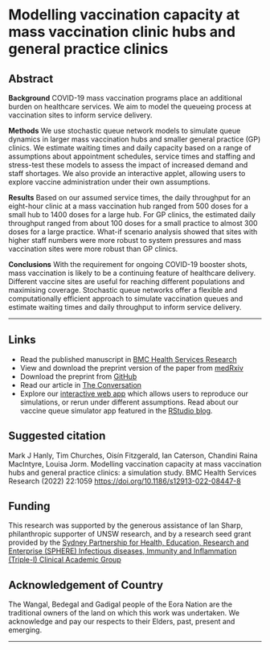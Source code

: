 # Modelling vaccination capacity at mass vaccination clinic hubs and general practice clinics

## Abstract

**Background** COVID-19 mass vaccination programs place an additional burden on healthcare services. We aim to model the queueing process at vaccination sites to inform service delivery.

**Methods** We use stochastic queue network models to simulate queue dynamics in larger mass vaccination hubs and smaller general practice (GP) clinics. We estimate waiting times and daily capacity based on a range of assumptions about appointment schedules, service times and staffing and stress-test these models to assess the impact of increased demand and staff shortages. We also provide an interactive applet, allowing users to explore vaccine administration under their own assumptions.

**Results** Based on our assumed service times, the daily throughput for an eight-hour clinic at a mass vaccination hub ranged from 500 doses for a small hub to 1400 doses for a large hub. For GP clinics, the estimated daily throughput ranged from about 100 doses for a small practice to almost 300 doses for a large practice. What-if scenario analysis showed that sites with higher staff numbers were more robust to system pressures and mass vaccination sites were more robust than GP clinics.

**Conclusions** With the requirement for ongoing COVID-19 booster shots, mass vaccination is likely to be a continuing feature of healthcare delivery. Different vaccine sites are useful for reaching different populations and maximising coverage. Stochastic queue networks offer a flexible and computationally efficient approach to simulate vaccination queues and estimate waiting times and daily throughput to inform service delivery.

***

## Links
* Read the published manuscript in [BMC Health Services Research](https://rdcu.be/cTZ78)
* View and download the preprint version of the paper from [medRxiv](https://doi.org/10.1101/2021.04.07.21255067)
* Download the preprint from [GitHub](https://github.com/CBDRH/vaccineQueue/blob/main/Preprint/Preprint.pdf) 
* Read our article in [The Conversation](https://theconversation.com/australian-vaccine-rollout-needs-all-hands-on-deck-after-the-latest-astrazeneca-news-mass-vaccination-hubs-included-158519) 
* Explore our [interactive web app](https://cbdrh.shinyapps.io/queueSim/) which allows users to reproduce our simulations, or rerun under different assumptions.
Read about our vaccine queue simulator app featured in the [RStudio blog](https://blog.rstudio.com/2021/08/17/using-shiny-in-healthcare/). 

## Suggested citation
Mark J Hanly, Tim Churches, Oisín Fitzgerald, Ian Caterson, Chandini Raina MacIntyre, Louisa Jorm.
Modelling vaccination capacity at mass vaccination hubs and general practice clinics: a simulation study. BMC Health Services Research (2022) 22:1059 https://doi.org/10.1186/s12913-022-08447-8


## Funding 
This research was supported by the generous assistance of Ian Sharp, philanthropic supporter of UNSW research, and by a research seed grant provided by the [Sydney Partnership for Health, Education, Research and Enterprise (SPHERE) 
                            Infectious diseases, Immunity and Inflammation (Triple-I) Clinical Academic Group](https://www.thesphere.com.au/work/infectious-disease-immunity-and-inflammation-triple-i)
                            
## Acknowledgement of Country
The Wangal, Bedegal and Gadigal people of the Eora Nation are the traditional owners of the land on which this work was undertaken. We acknowledge and pay our respects to their Elders, past, present and emerging.

***
